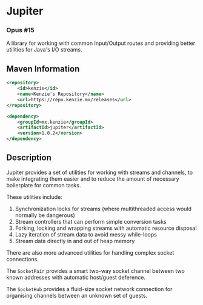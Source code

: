 Jupiter
=====

### Opus #15

A library for working with common Input/Output routes and providing better utilities for Java's I/O streams.

## Maven Information
```xml
<repository>
    <id>kenzie</id>
    <name>Kenzie's Repository</name>
    <url>https://repo.kenzie.mx/releases</url>
</repository>
``` 

```xml
<dependency>
    <groupId>mx.kenzie</groupId>
    <artifactId>jupiter</artifactId>
    <version>1.0.2</version>
</dependency>
```

## Description

Jupiter provides a set of utilities for working with streams and channels, to make integrating them easier and to reduce the amount of necessary boilerplate for common tasks.

These utilities include:
1. Synchronization locks for streams (where multithreaded access would normally be dangerous)
2. Stream controllers that can perform simple conversion tasks
3. Forking, locking and wrapping streams with automatic resource disposal
4. Lazy iteration of stream data to avoid messy while-loops
5. Stream data directly in and out of heap memory

There are also more advanced utilities for handling complex socket connections.

The `SocketPair` provides a smart two-way socket channel between two known addresses with automatic host/guest deference.

The `SocketHub` provides a fluid-size socket network connection for organising channels between an unknown set of guests.
